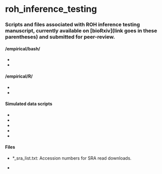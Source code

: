 # roh_inference_testing

### Scripts and files associated with ROH inference testing manuscript, currently available on [bioRxiv](link goes in these parentheses) and submitted for peer-review.

#### /empirical/bash/
* 

* 

#### /empirical/R/
* 

*

#### Simulated data scripts
* 

* 

* 

* 

* 

 


#### Files
* \*_sra_list.txt: Accession numbers for SRA read downloads.

* 
